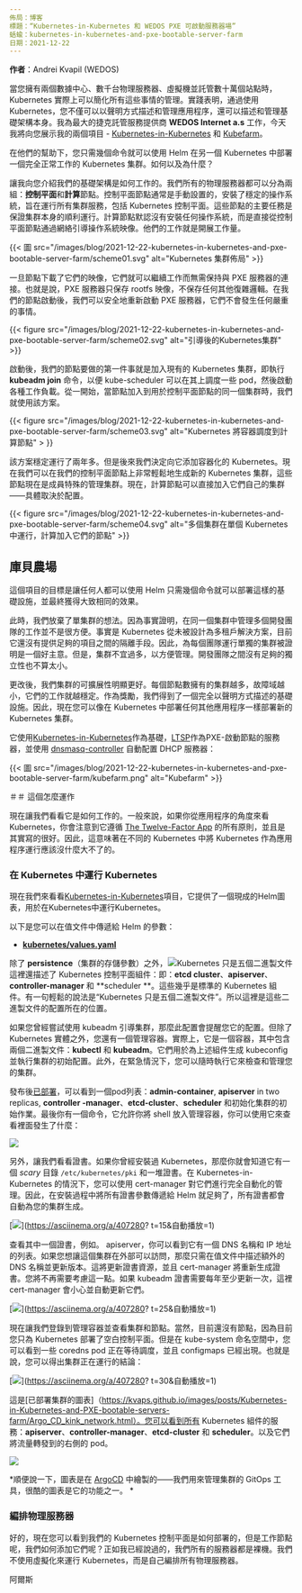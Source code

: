 ```yaml
---
佈局：博客
標題：“Kubernetes-in-Kubernetes 和 WEDOS PXE 可啟動服務器場”
蛞蝓：kubernetes-in-kubernetes-and-pxe-bootable-server-farm
日期：2021-12-22
---
```


**作者**：Andrei Kvapil (WEDOS)


當您擁有兩個數據中心、數千台物理服務器、虛擬機並託管數十萬個站點時，Kubernetes 實際上可以簡化所有這些事情的管理。實踐表明，通過使用 Kubernetes，您不僅可以以聲明方式描述和管理應用程序，還可以描述和管理基礎架構本身。我為最大的捷克託管服務提供商 **WEDOS Internet a.s** 工作，今天我將向您展示我的兩個項目 - [Kubernetes-in-Kubernetes](https://github.com/kvaps/kubernetes-in-kubernetes ) 和 [Kubefarm](https://github.com/kvaps/kubefarm)。

在他們的幫助下，您只需幾個命令就可以使用 Helm 在另一個 Kubernetes 中部署一個完全正常工作的 Kubernetes 集群。如何以及為什麼？

讓我向您介紹我們的基礎架構是如何工作的。我們所有的物理服務器都可以分為兩組：**控制平面**和**計算**節點。控制平面節點通常是手動設置的，安裝了穩定的操作系統，旨在運行所有集群服務，包括 Kubernetes 控制平面。這些節點的主要任務是保證集群本身的順利運行。計算節點默認沒有安裝任何操作系統，而是直接從控制平面節點通過網絡引導操作系統映像。他們的工作就是開展工作量。

{{< 圖 src="/images/blog/2021-12-22-kubernetes-in-kubernetes-and-pxe-bootable-server-farm/scheme01.svg" alt="Kubernetes 集群佈局" >}}

一旦節點下載了它們的映像，它們就可以繼續工作而無需保持與 PXE 服務器的連接。也就是說，PXE 服務器只保存 rootfs 映像，不保存任何其他復雜邏輯。在我們的節點啟動後，我們可以安全地重新啟動 PXE 服務器，它們不會發生任何嚴重的事情。

{{< figure src="/images/blog/2021-12-22-kubernetes-in-kubernetes-and-pxe-bootable-server-farm/scheme02.svg" alt="引導後的Kubernetes集群" >}}

啟動後，我們的節點要做的第一件事就是加入現有的 Kubernetes 集群，即執行 **kubeadm join** 命令，以便 kube-scheduler 可以在其上調度一些 pod，然後啟動各種工作負載。從一開始，當節點加入到用於控制平面節點的同一個集群時，我們就使用該方案。

{{< figure src="/images/blog/2021-12-22-kubernetes-in-kubernetes-and-pxe-bootable-server-farm/scheme03.svg" alt="Kubernetes 將容器調度到計算節點" > }}

該方案穩定運行了兩年多。但是後來我們決定向它添加容器化的 Kubernetes。現在我們可以在我們的控制平面節點上非常輕鬆地生成新的 Kubernetes 集群，這些節點現在是成員特殊的管理集群。現在，計算節點可以直接加入它們自己的集群——具體取決於配置。

{{< figure src="/images/blog/2021-12-22-kubernetes-in-kubernetes-and-pxe-bootable-server-farm/scheme04.svg" alt="多個集群在單個 Kubernetes 中運行，計算加入它們的節點" >}}

## 庫貝農場

這個項目的目標是讓任何人都可以使用 Helm 只需幾個命令就可以部署這樣的基礎設施，並最終獲得大致相同的效果。

此時，我們放棄了單集群的想法。因為事實證明，在同一個集群中管理多個開發團隊的工作並不是很方便。事實是 Kubernetes 從未被設計為多租戶解決方案，目前它還沒有提供足夠的項目之間的隔離手段。因此，為每個團隊運行單獨的集群被證明是一個好主意。但是，集群不宜過多，以方便管理。開發團隊之間沒有足夠的獨立性也不算太小。

更改後，我們集群的可擴展性明顯更好。每個節點數擁有的集群越多，故障域越小，它們的工作就越穩定。作為獎勵，我們得到了一個完全以聲明方式描述的基礎設施。因此，現在您可以像在 Kubernetes 中部署任何其他應用程序一樣部署新的 Kubernetes 集群。

它使用[Kubernetes-in-Kubernetes](http://github.com/kvaps/kubernetes-in-kubernetes)作為基礎，[LTSP](https://github.com/ltsp/ltsp/)作為PXE-啟動節點的服務器，並使用 [dnsmasq-controller](https://github.com/kvaps/dnsmasq-controller) 自動配置 DHCP 服務器：


{{< 圖 src="/images/blog/2021-12-22-kubernetes-in-kubernetes-and-pxe-bootable-server-farm/kubefarm.png" alt="Kubefarm" >}}

＃＃ 這個怎麼運作

現在讓我們看看它是如何工作的。一般來說，如果你從應用程序的角度來看 Kubernetes，你會注意到它遵循 [The Twelve-Factor App](https://12factor.net/) 的所有原則，並且是 其實寫的很好。因此，這意味著在不同的 Kubernetes 中將 Kubernetes 作為應用程序運行應該沒什麼大不了的。

### 在 Kubernetes 中運行 Kubernetes

現在我們來看看[Kubernetes-in-Kubernetes](https://github.com/kvaps/kubernetes-in-kubernetes)項目，它提供了一個現成的Helm圖表，用於在Kubernetes中運行Kubernetes。

以下是您可以在值文件中傳遞給 Helm 的參數：

* [**kubernetes/values.yaml**](https://github.com/kvaps/kubernetes-in-kubernetes/tree/v0.13.1/deploy/helm/kubernetes)

<img alt="Kubernetes 只是五個二進製文件" style="float: right; max-height: 280px;" src="/images/blog/2021-12-22-kubernetes-in-kubernetes-and-pxe-bootable-server-farm/5binaries.png">

除了 **persistence**（集群的存儲參數）之外，這裡還描述了 Kubernetes 控制平面組件：即：**etcd cluster**、**apiserver**、**controller-manager** 和 **scheduler **。這些幾乎是標準的 Kubernetes 組件。有一句輕鬆的說法是“Kubernetes 只是五個二進製文件”。所以這裡是這些二進製文件的配置所在的位置。

如果您曾經嘗試使用 kubeadm 引導集群，那麼此配置會提醒您它的配置。但除了 Kubernetes 實體之外，您還有一個管理容器。實際上，它是一個容器，其中包含兩個二進製文件：**kubectl** 和 **kubeadm**。它們用於為上述組件生成 kubeconfig 並執行集群的初始配置。此外，在緊急情況下，您可以隨時執行它來檢查和管理您的集群。

發布後[已部署](https://asciinema.org/a/407280)，可以看到一個pod列表：**admin-container**, **apiserver** in two replicas, **controller -manager**、**etcd-cluster**、**scheduler** 和初始化集群的初始作業。最後你有一個命令，它允許你將 shell 放入管理容器，你可以使用它來查看裡面發生了什麼：

[![](/images/blog/2021-12-22-kubernetes-in-kubernetes-and-pxe-bootable-server-farm/screenshot01.svg)](https://asciinema.org/a/407280?自動播放=1)

另外，讓我們看看證書。如果你曾經安裝過 Kubernetes，那麼你就會知道它有一個 _scary_ 目錄 `/etc/kubernetes/pki` 和一堆證書。在 Kubernetes-in-Kubernetes 的情況下，您可以使用 cert-manager 對它們進行完全自動化的管理。因此，在安裝過程中將所有證書參數傳遞給 Helm 就足夠了，所有證書都會自動為您的集群生成。

[![](/images/blog/2021-12-22-kubernetes-in-kubernetes-and-pxe-bootable-server-farm/screenshot02.svg)](https://asciinema.org/a/407280? t=15&自動播放=1)

查看其中一個證書，例如。 apiserver，你可以看到它有一個 DNS 名稱和 IP 地址的列表。如果您想讓這個集群在外部可以訪問，那麼只需在值文件中描述額外的 DNS 名稱並更新版本。這將更新證書資源，並且 cert-manager 將重新生成證書。您將不再需要考慮這一點。如果 kubeadm 證書需要每年至少更新一次，這裡 cert-manager 會小心並自動更新它們。

[![](/images/blog/2021-12-22-kubernetes-in-kubernetes-and-pxe-bootable-server-farm/screenshot03.svg)](https://asciinema.org/a/407280? t=25&自動播放=1)

現在讓我們登錄到管理容器並查看集群和節點。當然，目前還沒有節點，因為目前您只為 Kubernetes 部署了空白控制平面。但是在 kube-system 命名空間中，您可以看到一些 coredns pod 正在等待調度，並且 configmaps 已經出現。也就是說，您可以得出集群正在運行的結論：

[![](/images/blog/2021-12-22-kubernetes-in-kubernetes-and-pxe-bootable-server-farm/screenshot04.svg)](https://asciinema.org/a/407280? t=30&自動播放=1)

這是[已部署集群的圖表]（https://kvaps.github.io/images/posts/Kubernetes-in-Kubernetes-and-PXE-bootable-servers-farm/Argo_CD_kink_network.html）。您可以看到所有 Kubernetes 組件的服務：**apiserver**、**controller-manager**、**etcd-cluster** 和 **scheduler**。以及它們將流量轉發到的右側的 pod。

[![](/images/blog/2021-12-22-kubernetes-in-kubernetes-and-pxe-bootable-server-farm/argocd01.png)](https://kvaps.github.io/images/帖子/Kubernetes-in-Kubernetes-and-PXE-bootable-servers-farm/Argo_CD_kink_network.html)

*順便說一下，圖表是在 [ArgoCD](https://argoproj.github.io/argo-cd/) 中繪製的——我們用來管理集群的 GitOps 工具，很酷的圖表是它的功能之一。 *

### 編排物理服務器

好的，現在您可以看到我們的 Kubernetes 控制平面是如何部署的，但是工作節點呢，我們如何添加它們呢？正如我已經說過的，我們所有的服務器都是裸機。我們不使用虛擬化來運行 Kubernetes，而是自己編排所有物理服務器。

阿爾斯
